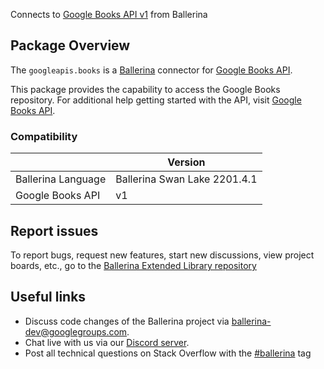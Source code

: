 Connects to [Google Books API v1](https://developers.google.com/books) from Ballerina

## Package Overview
The `googleapis.books` is a [Ballerina](https://ballerina.io/) connector for [Google Books API](https://developers.google.com/books).

This package provides the capability to access the Google Books repository. For additional help getting started with the API, visit [Google Books API](https://developers.google.com/books/docs/v1/reference/bookshelves).

### Compatibility
|                    | Version                   |
|--------------------|---------------------------|
| Ballerina Language | Ballerina Swan Lake 2201.4.1|
| Google Books API   | v1                        |

## Report issues
To report bugs, request new features, start new discussions, view project boards, etc., go to the [Ballerina Extended Library repository](https://github.com/ballerina-platform/ballerina-extended-library)

## Useful links
- Discuss code changes of the Ballerina project via [ballerina-dev@googlegroups.com](mailto:ballerina-dev@googlegroups.com).
- Chat live with us via our [Discord server](https://discord.gg/ballerinalang).
- Post all technical questions on Stack Overflow with the [#ballerina](https://stackoverflow.com/questions/tagged/ballerina) tag

